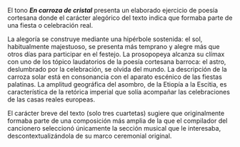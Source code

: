 El tono ***En carroza de cristal*** presenta un elaborado ejercicio de poesía cortesana donde el carácter alegórico del texto indica que formaba parte de una fiesta o celebración real.

La alegoría se construye mediante una hipérbole sostenida: el sol, habitualmente majestuoso, se presenta más temprano y alegre más que otros días para participar en el festejo. La prosopopeya alcanza su clímax con uno de los tópico laudatorios de la poesía cortesana barroca: el astro, deslumbrado por la celebración, se olvida del mundo. La descripción de la carroza solar está en consonancia con el aparato escénico de las fiestas palatinas. La amplitud geográfica del asombro, de la Etiopía a la Escitia, es característica de la retórica imperial que solía acompañar las celebraciones de las casas reales europeas.

El carácter breve del texto (solo tres cuartetas) sugiere que originalmente formaba parte de una composición más amplia de la que el compilador del cancionero seleccionó únicamente la sección musical que le interesaba, descontextualizándola de su marco ceremonial original.
